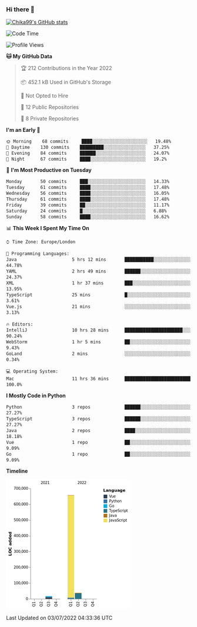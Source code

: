 ### Hi there 👋
[![Chika99's GitHub stats](https://github-readme-stats.vercel.app/api?username=Chika99&count_private=true&show_icons=true)](https://github.com/anuraghazra/github-readme-stats)

<!--START_SECTION:waka-->
![Code Time](http://img.shields.io/badge/Code%20Time-0%20secs-blue)

![Profile Views](http://img.shields.io/badge/Profile%20Views-0-blue)

**🐱 My GitHub Data** 

> 🏆 212 Contributions in the Year 2022
 > 
> 📦 452.1 kB Used in GitHub's Storage 
 > 
> 🚫 Not Opted to Hire
 > 
> 📜 12 Public Repositories 
 > 
> 🔑 8 Private Repositories  
 > 
**I'm an Early 🐤** 

```text
🌞 Morning    68 commits     ████░░░░░░░░░░░░░░░░░░░░░   19.48% 
🌆 Daytime    130 commits    █████████░░░░░░░░░░░░░░░░   37.25% 
🌃 Evening    84 commits     ██████░░░░░░░░░░░░░░░░░░░   24.07% 
🌙 Night      67 commits     ████░░░░░░░░░░░░░░░░░░░░░   19.2%

```
📅 **I'm Most Productive on Tuesday** 

```text
Monday       50 commits     ███░░░░░░░░░░░░░░░░░░░░░░   14.33% 
Tuesday      61 commits     ████░░░░░░░░░░░░░░░░░░░░░   17.48% 
Wednesday    56 commits     ████░░░░░░░░░░░░░░░░░░░░░   16.05% 
Thursday     61 commits     ████░░░░░░░░░░░░░░░░░░░░░   17.48% 
Friday       39 commits     ██░░░░░░░░░░░░░░░░░░░░░░░   11.17% 
Saturday     24 commits     █░░░░░░░░░░░░░░░░░░░░░░░░   6.88% 
Sunday       58 commits     ████░░░░░░░░░░░░░░░░░░░░░   16.62%

```


📊 **This Week I Spent My Time On** 

```text
⌚︎ Time Zone: Europe/London

💬 Programming Languages: 
Java                     5 hrs 12 mins       ███████████░░░░░░░░░░░░░░   44.78% 
YAML                     2 hrs 49 mins       ██████░░░░░░░░░░░░░░░░░░░   24.37% 
XML                      1 hr 37 mins        ███░░░░░░░░░░░░░░░░░░░░░░   13.95% 
TypeScript               25 mins             █░░░░░░░░░░░░░░░░░░░░░░░░   3.61% 
Vue.js                   21 mins             ░░░░░░░░░░░░░░░░░░░░░░░░░   3.13%

🔥 Editors: 
IntelliJ                 10 hrs 28 mins      ██████████████████████░░░   90.24% 
WebStorm                 1 hr 5 mins         ██░░░░░░░░░░░░░░░░░░░░░░░   9.43% 
GoLand                   2 mins              ░░░░░░░░░░░░░░░░░░░░░░░░░   0.34%

💻 Operating System: 
Mac                      11 hrs 36 mins      █████████████████████████   100.0%

```

**I Mostly Code in Python** 

```text
Python                   3 repos             ██████░░░░░░░░░░░░░░░░░░░   27.27% 
TypeScript               3 repos             ██████░░░░░░░░░░░░░░░░░░░   27.27% 
Java                     2 repos             ████░░░░░░░░░░░░░░░░░░░░░   18.18% 
Vue                      1 repo              ██░░░░░░░░░░░░░░░░░░░░░░░   9.09% 
Go                       1 repo              ██░░░░░░░░░░░░░░░░░░░░░░░   9.09%

```


**Timeline**

![Chart not found](https://raw.githubusercontent.com/Chika99/Chika99/main/charts/bar_graph.png) 


 Last Updated on 03/07/2022 04:33:36 UTC
<!--END_SECTION:waka-->

<!--
**Chika99/Chika99** is a ✨ _special_ ✨ repository because its `README.md` (this file) appears on your GitHub profile.

Here are some ideas to get you started:

- 🔭 I’m currently working on ...
- 🌱 I’m currently learning ...
- 👯 I’m looking to collaborate on ...
- 🤔 I’m looking for help with ...
- 💬 Ask me about ...
- 📫 How to reach me: ...
- 😄 Pronouns: ...
- ⚡ Fun fact: ...
-->
